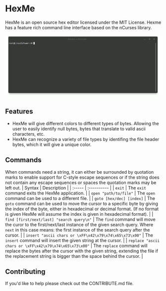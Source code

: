 # HexMe
HexMe is an open source hex editor licensed under the MIT License. Hexme has a feature rich command line interface based on the nCurses library.

![Animated gif preview of HexMe running in terminal.](https://raw.githubusercontent.com/MatthijsReyers/HexMe/master/animation.gif)

## Features
- HexMe will give different colors to different types of bytes. Allowing the user to easily identify null bytes, bytes that translate to valid ascii characters, etc.
- HexMe can recognize a variety of file types by identifing the file header bytes, which it will give a unique color.

## Commands
When commands need a string, it can either be surrounded by quotation marks to enable support for C-style escape sequences or if the string does not contain any escape sequences or spaces the quotation marks may be left out.
| Syntax | Description |
| :----- | :---------- |
| `exit` | The `exit` command exits the HexMe application. |
| `open "path/to/file"` | The `open` command can be used to a different file. |
| `goto [hex/dec] [index]` | The `goto` command can be used to move the cursor to a specific byte by giving the index of the byte, either in hexadecimal or decimal format. (If no format is given HexMe will assume the index is given in hexadecimal format). |
| `find [first/next/last] "search query\n"` | The `find` command will move the curor to the first/next/last instance of the given search query. Where `next` in this case means: the first instance of the search query after the cursor. |
| `insert "ascii chars or \xFF\x42\x79\x74\x65\x73\x00"` | The `insert` command will insert the given string at the cursor. |
| `replace "ascii chars or \xFF\x42\x79\x74\x65\x73\x00"` | The `replace` command will replace the bytes after the cursor with the given string, extending the file if the replacement string is bigger than the space behind the cursor. |

## Contributing
If you'd like to help please check out the CONTRIBUTE.md file.
